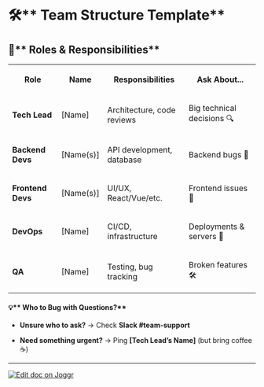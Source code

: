 <!--@@joggrdoc@@-->
<!-- @joggr:version(v2):end -->
<!-- @joggr:warning:start -->
<!-- 
  _   _   _    __        __     _      ____    _   _   ___   _   _    ____     _   _   _ 
 | | | | | |   \ \      / /    / \    |  _ \  | \ | | |_ _| | \ | |  / ___|   | | | | | |
 | | | | | |    \ \ /\ / /    / _ \   | |_) | |  \| |  | |  |  \| | | |  _    | | | | | |
 |_| |_| |_|     \ V  V /    / ___ \  |  _ <  | |\  |  | |  | |\  | | |_| |   |_| |_| |_|
 (_) (_) (_)      \_/\_/    /_/   \_\ |_| \_\ |_| \_| |___| |_| \_|  \____|   (_) (_) (_)
                                                              
This document is managed by Joggr. Editing this document could break Joggr's core features, i.e. our 
ability to auto-maintain this document. Please use the Joggr editor to edit this document 
(link at bottom of the page).
-->
<!-- @joggr:warning:end -->
# 🛠** Team Structure Template**

## 👥** Roles & Responsibilities**

<table class="dashdraft-table">
  <tbody>
    <tr class="dashdraft-table-row">
      <th class="dashdraft-table-header" colspan="1" rowspan="1">
        <p class="dashdraft-paragraph">Role</p>
      </th>
      <th class="dashdraft-table-header" colspan="1" rowspan="1">
        <p class="dashdraft-paragraph">Name</p>
      </th>
      <th class="dashdraft-table-header" colspan="1" rowspan="1">
        <p class="dashdraft-paragraph">Responsibilities</p>
      </th>
      <th class="dashdraft-table-header" colspan="1" rowspan="1">
        <p class="dashdraft-paragraph">Ask About...</p>
      </th>
    </tr>
    <tr class="dashdraft-table-row">
      <td class="dashdraft-table-cell" colspan="1" rowspan="1">
        <p class="dashdraft-paragraph"><strong class="dashdraft-bold">Tech Lead</strong></p>
      </td>
      <td class="dashdraft-table-cell" colspan="1" rowspan="1">
        <p class="dashdraft-paragraph">[Name]</p>
      </td>
      <td class="dashdraft-table-cell" colspan="1" rowspan="1">
        <p class="dashdraft-paragraph">Architecture, code reviews</p>
      </td>
      <td class="dashdraft-table-cell" colspan="1" rowspan="1">
        <p class="dashdraft-paragraph">Big technical decisions <span data-name="mag" class="dashdraft-emoji" data-type="emoji">🔍</span></p>
      </td>
    </tr>
    <tr class="dashdraft-table-row">
      <td class="dashdraft-table-cell" colspan="1" rowspan="1">
        <p class="dashdraft-paragraph"><strong class="dashdraft-bold">Backend Devs</strong></p>
      </td>
      <td class="dashdraft-table-cell" colspan="1" rowspan="1">
        <p class="dashdraft-paragraph">[Name(s)]</p>
      </td>
      <td class="dashdraft-table-cell" colspan="1" rowspan="1">
        <p class="dashdraft-paragraph">API development, database</p>
      </td>
      <td class="dashdraft-table-cell" colspan="1" rowspan="1">
        <p class="dashdraft-paragraph">Backend bugs <span data-name="lady_beetle" class="dashdraft-emoji" data-type="emoji">🐞</span></p>
      </td>
    </tr>
    <tr class="dashdraft-table-row">
      <td class="dashdraft-table-cell" colspan="1" rowspan="1">
        <p class="dashdraft-paragraph"><strong class="dashdraft-bold">Frontend Devs</strong></p>
      </td>
      <td class="dashdraft-table-cell" colspan="1" rowspan="1">
        <p class="dashdraft-paragraph">[Name(s)]</p>
      </td>
      <td class="dashdraft-table-cell" colspan="1" rowspan="1">
        <p class="dashdraft-paragraph">UI/UX, React/Vue/etc.</p>
      </td>
      <td class="dashdraft-table-cell" colspan="1" rowspan="1">
        <p class="dashdraft-paragraph">Frontend issues <span data-name="art" class="dashdraft-emoji" data-type="emoji">🎨</span></p>
      </td>
    </tr>
    <tr class="dashdraft-table-row">
      <td class="dashdraft-table-cell" colspan="1" rowspan="1">
        <p class="dashdraft-paragraph"><strong class="dashdraft-bold">DevOps</strong></p>
      </td>
      <td class="dashdraft-table-cell" colspan="1" rowspan="1">
        <p class="dashdraft-paragraph">[Name]</p>
      </td>
      <td class="dashdraft-table-cell" colspan="1" rowspan="1">
        <p class="dashdraft-paragraph">CI/CD, infrastructure</p>
      </td>
      <td class="dashdraft-table-cell" colspan="1" rowspan="1">
        <p class="dashdraft-paragraph">Deployments &#x26; servers <span data-name="rocket" class="dashdraft-emoji" data-type="emoji">🚀</span></p>
      </td>
    </tr>
    <tr class="dashdraft-table-row">
      <td class="dashdraft-table-cell" colspan="1" rowspan="1">
        <p class="dashdraft-paragraph"><strong class="dashdraft-bold">QA</strong></p>
      </td>
      <td class="dashdraft-table-cell" colspan="1" rowspan="1">
        <p class="dashdraft-paragraph">[Name]</p>
      </td>
      <td class="dashdraft-table-cell" colspan="1" rowspan="1">
        <p class="dashdraft-paragraph">Testing, bug tracking</p>
      </td>
      <td class="dashdraft-table-cell" colspan="1" rowspan="1">
        <p class="dashdraft-paragraph">Broken features <span data-name="hammer_and_wrench" class="dashdraft-emoji" data-type="emoji">🛠</span></p>
      </td>
    </tr>
  </tbody>
</table>

#### 💡** Who to Bug with Questions?**

* **Unsure who to ask?** → Check **Slack #team-support**

* **Need something urgent?** → Ping **\[Tech Lead’s Name]** (but bring coffee ☕)

<!-- @joggr:editLink(86f36565-44f1-4236-9ece-59cece6f67a7):start -->
---
<a href="https://app.joggr.io/app/documents/86f36565-44f1-4236-9ece-59cece6f67a7/edit">
  <img src="https://cdn.joggr.io/assets/static/badges/joggr-document-edit.svg?did=86f36565-44f1-4236-9ece-59cece6f67a7" alt="Edit doc on Joggr" />
</a>
<!-- @joggr:editLink(86f36565-44f1-4236-9ece-59cece6f67a7):end -->
